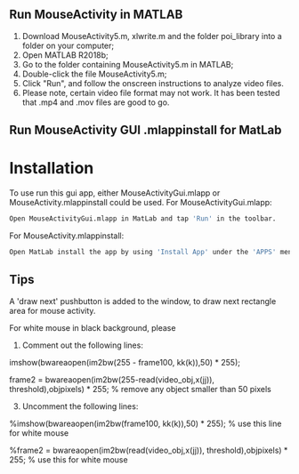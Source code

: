 ## Run MouseActivity in MATLAB
1. Download MouseActivity5.m, xlwrite.m and the folder poi_library into a folder on your computer;
2. Open MATLAB R2018b;
3. Go to the folder containing MouseActivity5.m in MATLAB;
4. Double-click the file MouseActivity5.m;
5. Click "Run", and follow the onscreen instructions to analyze video files. 
6. Please note, certain video file format may not work. It has been tested that .mp4 and .mov files are good to go. 

## Run MouseActivity GUI .mlappinstall for MatLab

# Installation
To use run this gui app, either MouseActivityGui.mlapp or MouseActivity.mlappinstall could be used. 
For MouseActivityGui.mlapp:
```bash
Open MouseActivityGui.mlapp in MatLab and tap 'Run' in the toolbar.
```
For MouseActivity.mlappinstall:
```bash
Open MatLab install the app by using 'Install App' under the 'APPS' menu.
```

## Tips 
A 'draw next' pushbutton is added to the window, to draw next rectangle area for mouse activity. 

For white mouse in black background, please 
1) Comment out the following lines:

imshow(bwareaopen(im2bw(255 - frame100, kk(k)),50) * 255);

frame2 = bwareaopen(im2bw(255-read(video_obj,x(jj)), threshold),objpixels) * 255; % remove any object smaller than 50 pixels

3) Uncomment the following lines:

%imshow(bwareaopen(im2bw(frame100, kk(k)),50) * 255); % use this line for white mouse

%frame2 = bwareaopen(im2bw(read(video_obj,x(jj)), threshold),objpixels) * 255; % use this for white mouse
